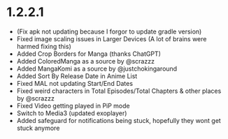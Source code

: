 # 1.2.2.1

- (Fix apk not updating because I forgor to update gradle version) 
- Fixed image scaling issues in Larger Devices (A lot of brains were harmed fixing this)
- Added Crop Borders for Manga (thanks ChatGPT)
- Added ColoredManga as a source by @scrazzz
- Added MangaKomi as a source by @justchokingaround
- Added Sort By Release Date in Anime List
- Fixed MAL not updating Start/End Dates
- Fixed weird characters in Total Episodes/Total Chapters & other places by @scrazzz
- Fixed Video getting played in PiP mode
- Switch to Media3 (updated exoplayer)
- Added safeguard for notifications being stuck, hopefully they wont get stuck anymore